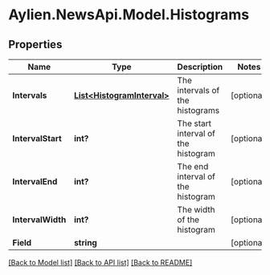# Aylien.NewsApi.Model.Histograms
## Properties

Name | Type | Description | Notes
------------ | ------------- | ------------- | -------------
**Intervals** | [**List&lt;HistogramInterval&gt;**](HistogramInterval.md) | The intervals of the histograms | [optional] 
**IntervalStart** | **int?** | The start interval of the histogram | [optional] 
**IntervalEnd** | **int?** | The end interval of the histogram | [optional] 
**IntervalWidth** | **int?** | The width of the histogram | [optional] 
**Field** | **string** |  | [optional] 

[[Back to Model list]](../README.md#documentation-for-models) [[Back to API list]](../README.md#documentation-for-api-endpoints) [[Back to README]](../README.md)

